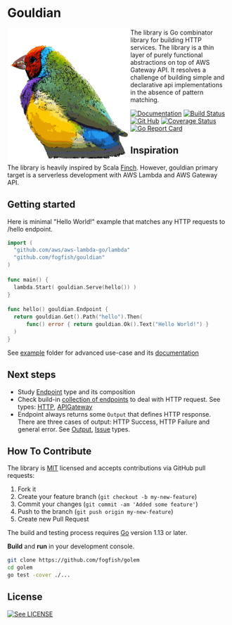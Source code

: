 # Gouldian

<img src="./doc/logo.svg" width="280" align="left"/>

The library is Go combinator library for building HTTP services.
The library is a thin layer of purely functional abstractions on top
of AWS Gateway API. It resolves a challenge of building simple and
declarative api implementations in the absence of pattern matching.

[![Documentation](https://godoc.org/github.com/fogfish/gouldian?status.svg)](http://godoc.org/github.com/fogfish/gouldian)
[![Build Status](https://secure.travis-ci.org/fogfish/gouldian.svg?branch=master)](http://travis-ci.org/fogfish/gouldian)
[![Git Hub](https://img.shields.io/github/last-commit/fogfish/gouldian.svg)](http://travis-ci.org/fogfish/gouldian)
[![Coverage Status](https://coveralls.io/repos/github/fogfish/gouldian/badge.svg?branch=master)](https://coveralls.io/github/fogfish/gouldian?branch=master)
[![Go Report Card](https://goreportcard.com/badge/github.com/fogfish/gouldian)](https://goreportcard.com/report/github.com/fogfish/gouldian)



## Inspiration

The library is heavily inspired by Scala [Finch](https://github.com/finagle/finch). However, gouldian primary target is a serverless development with AWS Lambda and AWS Gateway API.



## Getting started

Here is minimal "Hello World!" example that matches any HTTP requests
to /hello endpoint.

```go
import (
  "github.com/aws/aws-lambda-go/lambda"
  "github.com/fogfish/gouldian"
)

func main() {
  lambda.Start( gouldian.Serve(hello()) )
}

func hello() gouldian.Endpoint {
  return gouldian.Get().Path("hello").Then(
      func() error { return gouldian.Ok().Text("Hello World!") }
  )
}
```

See [example](example) folder for advanced use-case and its [documentation](http://godoc.org/github.com/fogfish/gouldian)



## Next steps

* Study [Endpoint](endpoint.go) type and its composition
* Check build-in [collection of endpoints](request.go) to deal with HTTP request. See types: [HTTP](http://godoc.org/github.com/fogfish/gouldian/#HTTP), [APIGateway](http://godoc.org/github.com/fogfish/gouldian/#APIGateway)
* Endpoint always returns some `Output` that defines HTTP response. There are three cases of output: HTTP Success, HTTP Failure and general error. See [Output](http://godoc.org/github.com/fogfish/gouldian/#Output), [Issue](http://godoc.org/github.com/fogfish/gouldian/#Issue) types.



## How To Contribute

The library is [MIT](LICENSE) licensed and accepts contributions via GitHub pull requests:

1. Fork it
2. Create your feature branch (`git checkout -b my-new-feature`)
3. Commit your changes (`git commit -am 'Added some feature'`)
4. Push to the branch (`git push origin my-new-feature`)
5. Create new Pull Request


The build and testing process requires [Go](https://golang.org) version 1.13 or later.

**Build** and **run** in your development console.

```bash
git clone https://github.com/fogfish/golem
cd golem
go test -cover ./...
```

## License

[![See LICENSE](https://img.shields.io/github/license/fogfish/gouldian.svg?style=for-the-badge)](LICENSE)